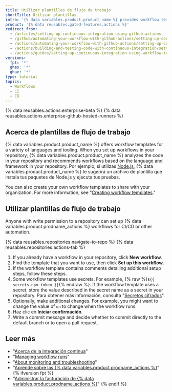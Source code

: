 ```yaml
---
title: Utilizar plantillas de flujo de trabajo
shortTitle: Utilizar plantillas
intro: '{% data variables.product.product_name %} provides workflow templates for a variety of languages and tooling.'
product: '{% data reusables.gated-features.actions %}'
redirect_from:
  - /articles/setting-up-continuous-integration-using-github-actions
  - /github/automating-your-workflow-with-github-actions/setting-up-continuous-integration-using-github-actions
  - /actions/automating-your-workflow-with-github-actions/setting-up-continuous-integration-using-github-actions
  - /actions/building-and-testing-code-with-continuous-integration/setting-up-continuous-integration-using-github-actions
  - /actions/guides/setting-up-continuous-integration-using-workflow-templates
versions:
  fpt: '*'
  ghes: '*'
  ghae: '*'
type: tutorial
topics:
  - Workflows
  - CI
  - CD
---
```


{% data reusables.actions.enterprise-beta %}
{% data reusables.actions.enterprise-github-hosted-runners %}

## Acerca de plantillas de flujo de trabajo

{% data variables.product.product_name %} offers workflow templates for a variety of languages and tooling. When you set up workflows in your repository, {% data variables.product.product_name %} analyzes the code in your repository and recommends workflows based on the language and framework in your repository. Por ejemplo, si utilizas [Node.js](https://nodejs.org/en/), {% data variables.product.product_name %} te sugerirá un archivo de plantilla que instala tus paquetes de Node.js y ejecuta tus pruebas.

You can also create your own workflow templates to share with your organization. For more information, see "[Creating workflow templates](/actions/learn-github-actions/creating-workflow-templates)."

## Utilizar plantillas de flujo de trabajo

Anyone with write permission to a repository can set up {% data variables.product.prodname_actions %} workflows for CI/CD or other automation.

{% data reusables.repositories.navigate-to-repo %}
{% data reusables.repositories.actions-tab %}
1. If you already have a workflow in your repository, click **New workflow**.
1. Find the template that you want to use, then click **Set up this workflow**.
1. If the workflow template contains comments detailing additional setup steps, follow these steps.
1. Some workflow templates use secrets. For example, {% raw %}`${{ secrets.npm_token }}`{% endraw %}. If the workflow template uses a secret, store the value described in the secret name as a secret in your repository. Para obtener más información, consulta "[Secretos cifrados](/actions/reference/encrypted-secrets)".
1. Optionally, make additional changes. For example, you might want to change the value of `on` to change when the workflow runs.
1. Haz clic en **Iniciar confirmación**.
1. Write a commit message and decide whether to commit directly to the default branch or to open a pull request.

## Leer más

- "[Acerca de la integración continua](/articles/about-continuous-integration)"
- "[Managing workflow runs](/actions/managing-workflow-runs)"
- "[About monitoring and troubleshooting](/actions/monitoring-and-troubleshooting-workflows/about-monitoring-and-troubleshooting)"
- "[Aprende sobre las {% data variables.product.prodname_actions %}](/actions/learn-github-actions)"
{% ifversion fpt %}
- "[Administrar la facturación de {% data variables.product.prodname_actions %}](/billing/managing-billing-for-github-actions)"
{% endif %}
